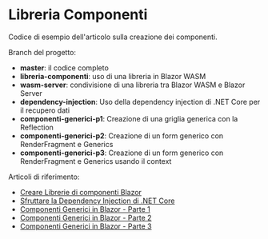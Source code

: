 # Libreria Componenti

Codice di esempio dell'articolo sulla creazione dei componenti.

Branch del progetto:

* **master**: il codice completo
* **libreria-componenti**: uso di una libreria in Blazor WASM
* **wasm-server**: condivisione di una libreria tra Blazor WASM e Blazor Server
* **dependency-injection**: Uso della dependency injection di .NET Core per il recupero dati
* **componenti-generici-p1**: Creazione di una griglia generica con la Reflection
* **componenti-generici-p2**: Creazione di un form generico con RenderFragment e Generics
* **componenti-generici-p3**: Creazione di un form generico con RenderFragment e Generics usando il context

Articoli di riferimento: 

* [Creare Librerie di componenti Blazor](https://blazordev.it/blazor/advanced/2020/05/03/creare-una-libreria-di-componenti.html)
* [Sfruttare la Dependency Injection di .NET Core](https://blazordev.it/blazor/advanced/2020/05/10/dependency-injection-net-core.html)
* [Componenti Generici in Blazor - Parte 1](https://blazordev.it/blazor/advanced/2020/05/17/componenti-blazor-generici-p1.html)
* [Componenti Generici in Blazor - Parte 2](https://blazordev.it/blazor/advanced/2020/05/25/componenti-blazor-generici-p2.html)
* [Componenti Generici in Blazor - Parte 3](https://blazordev.it/blazor/advanced/2020/06/01/componenti-blazor-generici-p3.html)